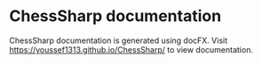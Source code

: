 # ChessSharp documentation

ChessSharp documentation is generated using docFX. Visit <https://youssef1313.github.io/ChessSharp/> to view documentation.